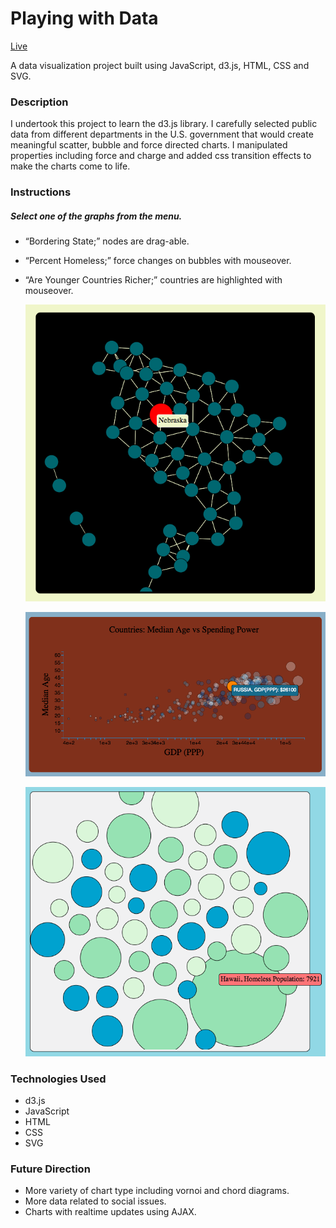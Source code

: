 # Playing with Data

[Live](http://graphsarefun.com)

A data visualization project built using JavaScript, d3.js, HTML, CSS and SVG.

### Description

I undertook this project to learn the d3.js library. I carefully selected public data from different departments in the U.S. government that would create meaningful scatter, bubble and force directed charts. I manipulated properties including force and charge and added css transition effects to make the charts come to life.

### Instructions

##### Select one of the graphs from the menu.

* “Bordering State;” nodes are drag-able.
* “Percent Homeless;” force changes on bubbles with mouseover.
* “Are Younger Countries Richer;” countries are highlighted with mouseover.

  ![Image of Force Directed Graph](./images/fdg.png)

  ![Image of Scatter Plot](./images/sp.png)

  ![Image of Bubble Chart](./images/bc.png)

### Technologies Used
* d3.js
* JavaScript
* HTML
* CSS
* SVG

### Future Direction
* More variety of chart type including vornoi and chord diagrams.
* More data related to social issues.
* Charts with realtime updates using AJAX.
